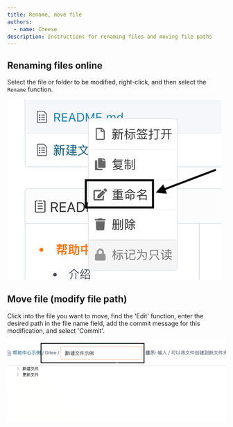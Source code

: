 ```yaml
---
title: Rename, move file
authors:
  - name: Cheese
description: Instructions for renaming files and moving file paths
---
```


## Renaming files online

Select the file or folder to be modified, right-click, and then select the `Rename` function.

![Rename File](./assets/b-rename-files.png)

## Move file (modify file path)

Click into the file you want to move, find the 'Edit' function, enter the desired path in the file name field, add the commit message for this modification, and select 'Commit'.

![Move Files](./assets/b-move-files.png)